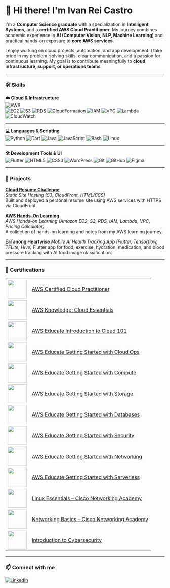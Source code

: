 # 👋 Hi there! I'm Ivan Rei Castro

I'm a **Computer Science graduate** with a specialization in **Intelligent Systems**, and a **certified AWS Cloud Practitioner**. My journey combines academic experience in **AI (Computer Vision, NLP, Machine Learning)** and practical hands-on exposure to **core AWS services**.

I enjoy working on cloud projects, automation, and app development. I take pride in my problem-solving skills, clear communication, and a passion for continuous learning. My goal is to contribute meaningfully to **cloud infrastructure, support, or operations teams**.

---

### 🛠️ Skills

**☁️ Cloud & Infrastructure**  
![AWS](https://img.shields.io/badge/AWS-232F3E?style=for-the-badge&logo=amazon-aws&logoColor=white)  
![EC2](https://img.shields.io/badge/EC2-orange?style=flat&logo=amazon-aws&logoColor=white)
![S3](https://img.shields.io/badge/S3-orange?style=flat&logo=amazon-aws&logoColor=white)
![RDS](https://img.shields.io/badge/RDS-blue?style=flat&logo=amazon-aws&logoColor=white)
![CloudFormation](https://img.shields.io/badge/CloudFormation-maroon?style=flat&logo=amazon-aws&logoColor=white)
![IAM](https://img.shields.io/badge/IAM-232F3E?style=flat&logo=amazon-aws&logoColor=white)
![VPC](https://img.shields.io/badge/VPC-232F3E?style=flat&logo=amazon-aws&logoColor=white)
![Lambda](https://img.shields.io/badge/Lambda-F90?style=flat&logo=aws-lambda&logoColor=white)
![CloudWatch](https://img.shields.io/badge/CloudWatch-FF4F8B?style=flat&logo=amazon-aws&logoColor=white)

---

**💻 Languages & Scripting**  
![Python](https://img.shields.io/badge/Python-3776AB?style=flat&logo=python&logoColor=white)
![Dart](https://img.shields.io/badge/Dart-0175C2?style=flat&logo=dart&logoColor=white)
![Java](https://img.shields.io/badge/Java-007396?style=flat&logo=java&logoColor=white)
![JavaScript](https://img.shields.io/badge/JavaScript-F7DF1E?style=flat&logo=javascript&logoColor=black)
![Bash](https://img.shields.io/badge/Bash-4EAA25?style=flat&logo=gnu-bash&logoColor=white)
![Linux](https://img.shields.io/badge/Linux-FCC624?style=flat&logo=linux&logoColor=black)

---

**🛠️ Development Tools & UI**  
![Flutter](https://img.shields.io/badge/Flutter-02569B?style=flat&logo=flutter&logoColor=white)
![HTML5](https://img.shields.io/badge/HTML5-E34F26?style=flat&logo=html5&logoColor=white)
![CSS3](https://img.shields.io/badge/CSS3-1572B6?style=flat&logo=css3&logoColor=white)
![WordPress](https://img.shields.io/badge/WordPress-21759B?style=flat&logo=wordpress&logoColor=white)
![Git](https://img.shields.io/badge/Git-F05032?style=flat&logo=git&logoColor=white)
![GitHub](https://img.shields.io/badge/GitHub-181717?style=flat&logo=github&logoColor=white)
![Figma](https://img.shields.io/badge/Figma-F24E1E?style=flat&logo=figma&logoColor=white)


---

### 📌 Projects

**[Cloud Resume Challenge](https://github.com/dydxkonakona/cloud-resume-aws)**  
*Static Site Hosting (S3, CloudFront, HTML/CSS)*  
Built and deployed a personal resume site using AWS services with HTTPS via CloudFront.

**[AWS Hands-On Learning](https://github.com/dydxkonakona/aws-hands-on-learning)**  
*AWS Hands-on Learning (Amazon EC2, S3, RDS, IAM, Lambda, VPC, Pricing Calculator)*  
A collection of hands-on learning and notes from my AWS learning journey.

**[EaTanong Heartwise](https://github.com/dydxkonakona/eatanong-heartwise-flutter)**
*Mobile AI Health Tracking App (Flutter, Tensorflow, TFLite, Hive)*
Flutter app for food, exercise, hydration, medication, and blood pressure tracking with AI food image classification.

---

### 🧾 Certifications

<table>
  <tr>
    <td><img src="https://images.credly.com/images/00634f82-b07f-4bbd-a6bb-53de397fc3a6/image.png" width="60"/></td>
    <td><a href="https://www.credly.com/badges/91de4c96-de2e-45cc-8af6-e2daa8c5285d/public_url">AWS Certified Cloud Practitioner</a></td>
  </tr>
  <tr>
    <td><img src="https://images.credly.com/images/ec621e2a-c8f0-4459-806c-ae11829d372a/image.png" width="60"/></td>
    <td><a href="https://www.credly.com/badges/a8282bae-534b-4d0a-99c8-af3b8f8b6e74/public_url">AWS Knowledge: Cloud Essentials</a></td>
  </tr>
  <tr>
    <td><img src="https://images.credly.com/images/8d67bbf4-128b-4141-b5f1-1bc61bbfbaa6/image.png" width="60"/></td>
    <td><a href="https://www.credly.com/badges/4cb6fb65-5cf6-4de0-a530-c1868e72969b/public_url">AWS Educate Introduction to Cloud 101</a></td>
  </tr>
  </tr>
  <tr>
    <td><img src="https://images.credly.com/images/01c3b0d4-a225-483b-a762-460473658c1a/image.png" width="60"/></td>
    <td><a href="https://www.credly.com/badges/c6b597b6-bfd8-41dc-8218-815a89019f7d/public_url">AWS Educate Getting Started with Cloud Ops</a></td>
  </tr>
  </tr>
  <tr>
    <td><img src="https://images.credly.com/images/9358115e-ead7-47c2-91e2-165b6a650a1b/image.png" width="60"/></td>
    <td><a href="https://www.credly.com/badges/bcdcecb7-7dd5-4402-ab4c-7a6a8c4122ae/public_url">AWS Educate Getting Started with Compute</a></td>
  </tr>
  </tr>
  <tr>
    <td><img src="https://images.credly.com/images/5bf37709-4b69-4cdc-9edc-af7b3370d427/image.png" width="60"/></td>
    <td><a href="https://www.credly.com/badges/b025bc04-ba03-4a2b-b331-17a02d5ade88/public_url">AWS Educate Getting Started with Storage</a></td>
  </tr>
  </tr>
  <tr>
    <td><img src="https://images.credly.com/images/6f135924-7645-4bd2-ab68-3bc0b49c7e27/image.png" width="60"/></td>
    <td><a href="https://www.credly.com/badges/4ef2bb0c-944a-4b47-bbff-5bcc50d100f2/public_url">AWS Educate Getting Started with Databases</a></td>
  </tr>
  </tr>
  <tr>
    <td><img src="https://images.credly.com/images/80845928-d1f8-4549-ae9d-27676fba897e/image.png" width="60"/></td>
    <td><a href="https://www.credly.com/badges/3746181c-8ba2-44f5-8cea-efb720ffdb54/public_url">AWS Educate Getting Started with Security</a></td>
  </tr>
  </tr>
  <tr>
    <td><img src="https://images.credly.com/images/979e42e2-1d32-4d21-97ea-53d991ea50fb/image.png" width="60"/></td>
    <td><a href="https://www.credly.com/badges/9539a27b-08fc-4c29-9ed1-c05157a115b7/public_url">AWS Educate Getting Started with Networking</a></td>
  </tr>
  </tr>
  <tr>
    <td><img src="https://images.credly.com/images/629a2bb9-14a6-47b3-b17e-f1056b1404d0/image.png" width="60"/></td>
    <td><a href="https://www.credly.com/badges/edeaffc1-b5c8-44d2-9bcc-d990bc7ccc25/public_url">AWS Educate Getting Started with Serverless</a></td>
  </tr>
  </tr>
  <tr>
    <td><img src="https://images.credly.com/images/e8fe3d67-2967-43d0-bc4a-7a268a37f47b/image.png" width="60"/></td>
    <td><a href="https://www.credly.com/badges/f4eeaae7-c7de-4fd5-bcbb-86d43e1da480/public_url">Linux Essentials – Cisco Networking Academy</a></td>
  </tr>
  <tr>
    <td><img src="https://images.credly.com/images/5bdd6a39-3e03-4444-9510-ecff80c9ce79/image.png" width="60"/></td>
    <td><a href="https://www.credly.com/badges/85599b24-8828-4160-ac57-ac4afbe0064e/public_url">Networking Basics – Cisco Networking Academy</a></td>
  </tr>
  <tr>
    <td><img src="https://images.credly.com/images/af8c6b4e-fc31-47c4-8dcb-eb7a2065dc5b/I2CS__1_.png" width="60"/></td>
    <td><a href="https://www.credly.com/badges/5a5872d6-cdb3-4874-aff6-a10d0401ca77/public_url">Introduction to Cybersecurity</a></td>
  </tr>
</table>

---

### 📫 Connect with me

[![LinkedIn](https://img.shields.io/badge/LinkedIn-icastro1991-blue?style=flat&logo=linkedin)](https://www.linkedin.com/in/icastro1991/)
